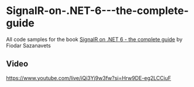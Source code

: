 # SignalR-on-.NET-6---the-complete-guide
All code samples for the book [SignalR on .NET 6 - the complete guide](https://leanpub.com/signalronnet6-thecompleteguide) by Fiodar Sazanavets


## Video
https://www.youtube.com/live/iQi3Yj9w3fw?si=Hrw9DE-eg2LCCiuF
